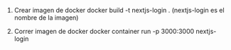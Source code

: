 1) Crear imagen de docker
docker build -t nextjs-login . (nextjs-login es el nombre de la imagen)

2) Correr imagen de docker
docker container run -p 3000:3000 nextjs-login
